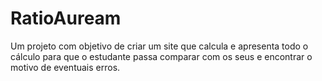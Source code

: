 # RatioAuream
 Um projeto com objetivo de criar um site que calcula e apresenta todo o cálculo para que o estudante passa comparar com os seus e encontrar o motivo de eventuais erros.
